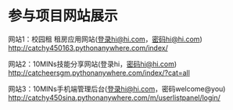 # 参与项目网站展示

网站1：校园租 租房应用网站(登录hi@hi.com，密码hi@hi.com)
http://catchy450163.pythonanywhere.com/index/

网站2：10MINs技能分享网站(登录hi，密码hi@hi.com)
http://catcheersgm.pythonanywhere.com/index/?cat=all

网站3：10MINs手机端管理后台(登录hi@hi.com，密码welcome@you)
http://catchy450sina.pythonanywhere.com/m/userlistpanel/login/